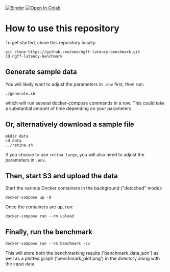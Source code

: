 [![Binder](https://mybinder.org/badge_logo.svg)](https://mybinder.org/v2/gh/ome/ngff-latency-benchmark/master?filepath=notebooks)
[![Open In Colab](https://colab.research.google.com/assets/colab-badge.svg)](https://colab.research.google.com/github/ome/ngff-latency-benchmark/)

# How to use this repository

To get started, clone this repository locally:
```
git clone https://github.com/ome/ngff-latency-benchmark.git
cd ngff-latency-benchmark
```

## Generate sample data

You will likely want to adjust the parameters in `.env` first, then run:

```
./generate.sh
```

which will run several docker-compose commands in a row. This could take
a substantial amount of time depending on your parameters.

## Or, alternatively download a sample file

```
mkdir data
cd data
../retina.sh
```

If you choose to use `retina_large`, you will also need to adjust the parameters in `.env`.


## Then, start S3 and upload the data

Start the various Docker containers in the background ("detached" mode):
```
docker-compose up -d
```

Once the containers are up, run:
```
docker-compose run --rm upload
```

## Finally, run the benchmark

```
docker-compose run --rm benchmark -sv
```

This will store both the benchmarking results ('benchmark_data.json') as well as a plotted graph
('benchmark_plot.png') in the directory along with the input data.

